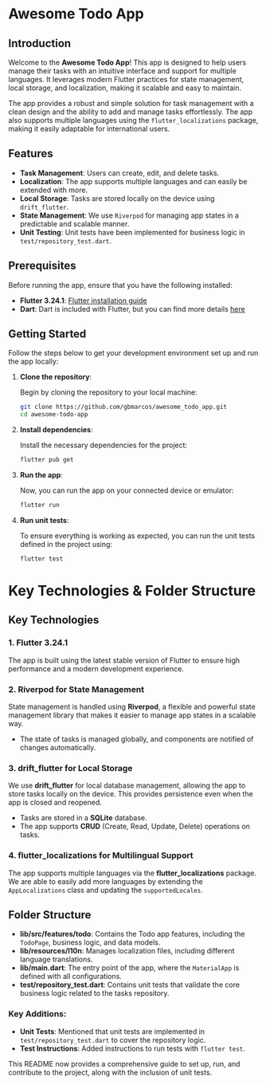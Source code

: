 # Awesome Todo App

## Introduction

Welcome to the **Awesome Todo App**! This app is designed to help users manage their tasks with an intuitive interface and support for multiple languages. It leverages modern Flutter practices for state management, local storage, and localization, making it scalable and easy to maintain.

The app provides a robust and simple solution for task management with a clean design and the ability to add and manage tasks effortlessly. The app also supports multiple languages using the `flutter_localizations` package, making it easily adaptable for international users.

## Features

- **Task Management**: Users can create, edit, and delete tasks.
- **Localization**: The app supports multiple languages and can easily be extended with more.
- **Local Storage**: Tasks are stored locally on the device using `drift_flutter`.
- **State Management**: We use `Riverpod` for managing app states in a predictable and scalable manner.
- **Unit Testing**: Unit tests have been implemented for business logic in `test/repository_test.dart`.

## Prerequisites

Before running the app, ensure that you have the following installed:

- **Flutter 3.24.1**: [Flutter installation guide](https://flutter.dev/docs/get-started/install)
- **Dart**: Dart is included with Flutter, but you can find more details [here](https://dart.dev/get-dart)

## Getting Started

Follow the steps below to get your development environment set up and run the app locally:

1. **Clone the repository**:

   Begin by cloning the repository to your local machine:

   ```bash
   git clone https://github.com/gbmarcos/awesome_todo_app.git
   cd awesome-todo-app

2. **Install dependencies**:

   Install the necessary dependencies for the project:

   ```bash
   flutter pub get

3. **Run the app**:

   Now, you can run the app on your connected device or emulator:

   ```bash
   flutter run

4. **Run unit tests**:

   To ensure everything is working as expected, you can run the unit tests defined in the project using:

   ```bash
   flutter test

# Key Technologies & Folder Structure

## Key Technologies

### 1. Flutter 3.24.1

The app is built using the latest stable version of Flutter to ensure high performance and a modern development experience.

### 2. Riverpod for State Management

State management is handled using **Riverpod**, a flexible and powerful state management library that makes it easier to manage app states in a scalable way.

- The state of tasks is managed globally, and components are notified of changes automatically.

### 3. drift_flutter for Local Storage

We use **drift_flutter** for local database management, allowing the app to store tasks locally on the device. This provides persistence even when the app is closed and reopened.

- Tasks are stored in a **SQLite** database.
- The app supports **CRUD** (Create, Read, Update, Delete) operations on tasks.

### 4. flutter_localizations for Multilingual Support

The app supports multiple languages via the **flutter_localizations** package. We are able to easily add more languages by extending the `AppLocalizations` class and updating the `supportedLocales`.

## Folder Structure

- **lib/src/features/todo**: Contains the Todo app features, including the `TodoPage`, business logic, and data models.
- **lib/resources/l10n**: Manages localization files, including different language translations.
- **lib/main.dart**: The entry point of the app, where the `MaterialApp` is defined with all configurations.
- **test/repository_test.dart**: Contains unit tests that validate the core business logic related to the tasks repository.


### Key Additions:
- **Unit Tests**: Mentioned that unit tests are implemented in `test/repository_test.dart` to cover the repository logic.
- **Test Instructions**: Added instructions to run tests with `flutter test`.

This README now provides a comprehensive guide to set up, run, and contribute to the project, along with the inclusion of unit tests.


